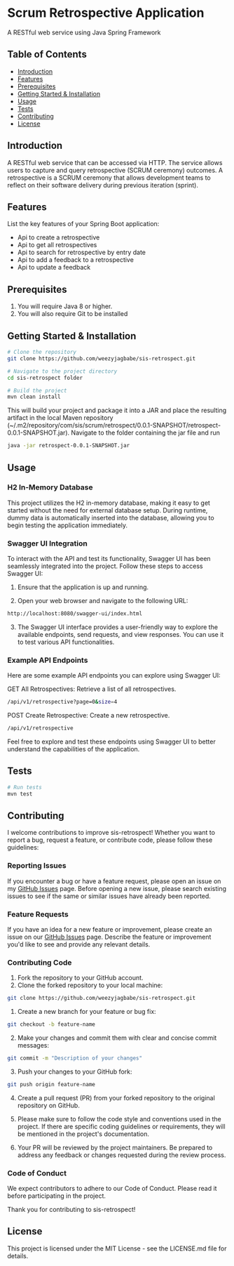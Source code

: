 # Scrum Retrospective Application

A RESTful web service using Java Spring Framework
## Table of Contents

- [Introduction](#introduction)
- [Features](#features)
- [Prerequisites](#prerequisites)
- [Getting Started & Installation](#getting-started)
- [Usage](#usage)
- [Tests](#tests)
- [Contributing](#contributing)
- [License](#license)

## Introduction

A RESTful web service that can be accessed via HTTP. The service allows users to capture and query retrospective (SCRUM ceremony) outcomes. A retrospective is a SCRUM ceremony that allows development teams to reflect on their software delivery during previous iteration (sprint). 

## Features

List the key features of your Spring Boot application:

- Api to create a retrospective
- Api to get all retrospectives
- Api to search for retrospective by entry date
- Api to add a feedback to a retrospective
- Api to update a feedback

## Prerequisites

1. You will require Java 8 or higher.
2. You will also require Git to be installed

## Getting Started & Installation
```bash
# Clone the repository
git clone https://github.com/weezyjagbabe/sis-retrospect.git

# Navigate to the project directory
cd sis-retrospect folder

# Build the project
mvn clean install
```
This will build your project and package it into a JAR and place the resulting artifact in the local Maven repository (~/.m2/repository/com/sis/scrum/retrospect/0.0.1-SNAPSHOT/retrospect-0.0.1-SNAPSHOT.jar).
Navigate to the folder containing the jar file and run

```bash
java -jar retrospect-0.0.1-SNAPSHOT.jar
```
## Usage

### H2 In-Memory Database
This project utilizes the H2 in-memory database, making it easy to get started without the need for external database setup. During runtime, dummy data is automatically inserted into the database, allowing you to begin testing the application immediately.

### Swagger UI Integration
To interact with the API and test its functionality, Swagger UI has been seamlessly integrated into the project. Follow these steps to access Swagger UI:

1. Ensure that the application is up and running.

2. Open your web browser and navigate to the following URL:
```bash
http://localhost:8080/swagger-ui/index.html
```
3. The Swagger UI interface provides a user-friendly way to explore the available endpoints, send requests, and view responses. You can use it to test various API functionalities.

### Example API Endpoints
Here are some example API endpoints you can explore using Swagger UI:

GET All Retrospectives: Retrieve a list of all retrospectives.
```bash
/api/v1/retrospective?page=0&size=4
```
POST Create Retrospective: Create a new retrospective.
```bash
/api/v1/retrospective
```
Feel free to explore and test these endpoints using Swagger UI to better understand the capabilities of the application.

## Tests
```bash
# Run tests
mvn test
```
## Contributing

I welcome contributions to improve sis-retrospect! Whether you want to report a bug, request a feature, or contribute code, please follow these guidelines:

### Reporting Issues

If you encounter a bug or have a feature request, please open an issue on my [GitHub Issues](https://github.com/weezyjagbabe/sis-retrospect/issues) page. Before opening a new issue, please search existing issues to see if the same or similar issues have already been reported.

### Feature Requests

If you have an idea for a new feature or improvement, please create an issue on our [GitHub Issues](https://github.com/weezyjagbabe/sis-retrospect/issues) page. Describe the feature or improvement you'd like to see and provide any relevant details.

### Contributing Code

1. Fork the repository to your GitHub account.
2. Clone the forked repository to your local machine:

```bash
git clone https://github.com/weezyjagbabe/sis-retrospect.git
```
1. Create a new branch for your feature or bug fix:
```bash
git checkout -b feature-name
```
2. Make your changes and commit them with clear and concise commit messages:
```bash
git commit -m "Description of your changes"
```
3. Push your changes to your GitHub fork:
```bash
git push origin feature-name
```
4. Create a pull request (PR) from your forked repository to the original repository on GitHub.

5. Please make sure to follow the code style and conventions used in the project. If there are specific coding guidelines or requirements, they will be mentioned in the project's documentation.

6. Your PR will be reviewed by the project maintainers. Be prepared to address any feedback or changes requested during the review process.

### Code of Conduct
We expect contributors to adhere to our Code of Conduct. Please read it before participating in the project.

Thank you for contributing to sis-retrospect!


## License
This project is licensed under the MIT License - see the LICENSE.md file for details.

